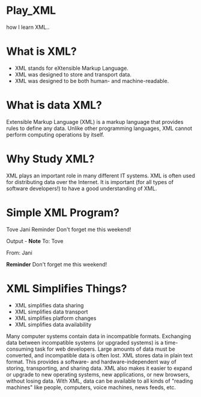 # Play_XML
how I learn XML..

# What is XML?
- XML stands for eXtensible Markup Language.
- XML was designed to store and transport data.
- XML was designed to be both human- and machine-readable.

# What is data XML?
Extensible Markup Language (XML) is a markup language that provides rules to define any data. Unlike other programming languages, XML cannot perform computing operations by itself.

# Why Study XML?
XML plays an important role in many different IT systems.
XML is often used for distributing data over the Internet.
It is important (for all types of software developers!) to have a good understanding of XML.

# Simple XML Program?
<note>
  <to>Tove</to>
  <from>Jani</from>
  <heading>Reminder</heading>
  <body>Don't forget me this weekend!</body>
</note>

Output - 
**Note**
To: Tove

From: Jani

**Reminder**
Don't forget me this weekend!

# XML Simplifies Things?
- XML simplifies data sharing
- XML simplifies data transport
- XML simplifies platform changes
- XML simplifies data availability

Many computer systems contain data in incompatible formats. Exchanging data between incompatible systems (or upgraded systems) is a time-consuming task for web developers. Large amounts of data must be converted, and incompatible data is often lost.
XML stores data in plain text format. This provides a software- and hardware-independent way of storing, transporting, and sharing data.
XML also makes it easier to expand or upgrade to new operating systems, new applications, or new browsers, without losing data.
With XML, data can be available to all kinds of "reading machines" like people, computers, voice machines, news feeds, etc.
